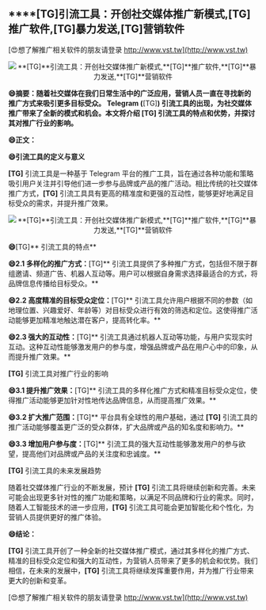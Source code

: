 ## ****[TG]**引流工具：开创社交媒体推广新模式,**[TG]**推广软件,**[TG]**暴力发送,**[TG]**营销软件**

[😍想了解推广相关软件的朋友请登录 http://www.vst.tw](http://www.vst.tw)

 <center><img src="https://vst.tw/MP4/tuiguang/png/8.png" alt="**[TG]**引流工具：开创社交媒体推广新模式,**[TG]**推广软件,**[TG]**暴力发送,**[TG]**营销软件"></center>

**😄摘要：随着社交媒体在我们日常生活中的广泛应用，营销人员一直在寻找新的推广方式来吸引更多目标受众。 Telegram (**[TG]**) 引流工具的出现，为社交媒体推广带来了全新的模式和机会。本文将介绍 **[TG]** 引流工具的特点和优势，并探讨其对推广行业的影响。**

**😄正文：**

**😄引流工具的定义与意义**

**[TG]** 引流工具是一种基于 Telegram 平台的推广工具，旨在通过各种功能和策略吸引用户关注并引导他们进一步参与品牌或产品的推广活动。相比传统的社交媒体推广方式，**[TG]** 引流工具具有更高的精准度和更强的互动性，能够更好地满足目标受众的需求，并提升推广效果。

 <center><img src="https://vst.tw/MP4/tuiguang/png/6.png" alt="**[TG]**引流工具：开创社交媒体推广新模式,**[TG]**推广软件,**[TG]**暴力发送,**[TG]**营销软件"></center>

**😄**[TG]** 引流工具的特点**

**😄2.1 多样化的推广方式：**[TG]** 引流工具提供了多种推广方式，包括但不限于群组邀请、频道广告、机器人互动等。用户可以根据自身需求选择最适合的方式，将品牌信息传播给目标受众。**

**😄2.2 高度精准的目标受众定位：**[TG]** 引流工具允许用户根据不同的参数（如地理位置、兴趣爱好、年龄等）对目标受众进行有效的筛选和定位。这使得推广活动能够更加精准地触达潜在客户，提高转化率。**

**😄2.3 强大的互动性：**[TG]** 引流工具通过机器人互动等功能，与用户实现实时互动。这种互动性能够激发用户的参与度，增强品牌或产品在用户心中的印象，从而提升推广效果。**

**[TG]** 引流工具对推广行业的影响

**😄3.1 提升推广效果：**[TG]** 引流工具的多样化推广方式和精准目标受众定位，使得推广活动能够更加针对性地传达品牌信息，从而提高推广效果。**

**😄3.2 扩大推广范围：**[TG]** 平台具有全球性的用户基础，通过 **[TG]** 引流工具的推广活动能够覆盖更广泛的受众群体，扩大品牌或产品的知名度和影响力。**

**😄3.3 增加用户参与度：**[TG]** 引流工具的强大互动性能够激发用户的参与欲望，提高他们对品牌或产品的关注度和忠诚度。**

**[TG]** 引流工具的未来发展趋势

随着社交媒体推广行业的不断发展，预计 **[TG]** 引流工具将继续创新和完善。未来可能会出现更多针对性的推广功能和策略，以满足不同品牌和行业的需求。同时，随着人工智能技术的进一步应用，**[TG]** 引流工具可能会更加智能化和个性化，为营销人员提供更好的推广体验。

**😄结论：**

**[TG]** 引流工具开创了一种全新的社交媒体推广模式，通过其多样化的推广方式、精准的目标受众定位和强大的互动性，为营销人员带来了更多的机会和优势。我们相信，在未来的发展中，**[TG]** 引流工具将继续发挥重要作用，并为推广行业带来更大的创新和变革。

[😍想了解推广相关软件的朋友请登录 http://www.vst.tw](http://www.vst.tw)




